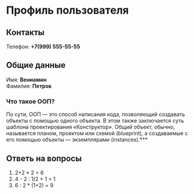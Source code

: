 # Профиль пользователя

## Контакты

Телефон: **+7(999) 555-55-55**

## Общие данные

Имя: **Вениамин**    
Фамилия: **Петров**


### Что такое ООП?
По сути, ООП — это способ написания кода, позволяющий создавать объекты 
с помощью одного объекта. В этом также заключается суть шаблона 
проектирования «Конструктор». Общий объект, обычно, называется 
планом, проектом или схемой (blueprint), а создаваемые с его помощью объекты 
— экземплярами (instances).***

## Ответь на вопросы

1. 2+2 * 2 = 6
2. 4 - 2 : 1/2 + 1 = 1
3. 6 : 2 * (1+2) = 9
